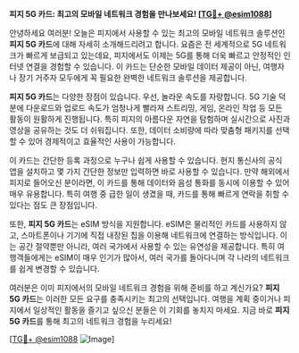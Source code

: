**피지 5G 카드: 최고의 모바일 네트워크 경험을 만나보세요! [[TG💪+ @esim1088](https://t.me/s/esim1088)]**

안녕하세요 여러분! 오늘은 피지에서 사용할 수 있는 최고의 모바일 네트워크 솔루션인 **피지 5G 카드**에 대해 자세히 소개해드리려고 합니다. 요즘은 전 세계적으로 5G 네트워크가 빠르게 보급되고 있는데요, 피지에서도 이제는 5G를 통해 더욱 빠르고 안정적인 인터넷 연결을 경험할 수 있습니다. 이 카드는 단순한 모바일 데이터 제공이 아닌, 여행자나 장기 거주자 모두에게 꼭 필요한 완벽한 네트워크 솔루션을 제공합니다.

**피지 5G 카드**는 다양한 장점이 있습니다. 우선, 놀라운 속도를 자랑합니다. 5G 기술 덕분에 다운로드와 업로드 속도가 엄청나게 빨라져 스트리밍, 게임, 온라인 작업 등 모든 활동이 원활하게 진행됩니다. 특히 피지의 아름다운 자연을 탐험하며 실시간으로 사진과 영상을 공유하는 것도 더 쉬워집니다. 또한, 데이터 소비량에 따라 맞춤형 패키지를 선택할 수 있어 경제적이고 효율적인 사용이 가능합니다.

이 카드는 간단한 등록 과정으로 누구나 쉽게 사용할 수 있습니다. 현지 통신사의 공식 앱을 설치하고 몇 가지 간단한 정보만 입력하면 바로 사용할 수 있습니다. 만약 해외에서 피지로 들어오신 분이라면, 이 카드를 통해 데이터와 음성 통화를 동시에 이용할 수 있어 매우 유용합니다. 특히 여행 중 급한 일이 생겼을 때, 카드를 통해 빠르게 연락을 취할 수 있다는 점도 큰 장점입니다.

또한, **피지 5G 카드**는 eSIM 방식을 지원합니다. eSIM은 물리적인 카드를 사용하지 않고, 스마트폰이나 기기에 직접 내장된 칩을 이용해 네트워크에 연결하는 방식입니다. 이는 공간 절약뿐만 아니라, 여러 국가에서 사용할 수 있는 유연성을 제공합니다. 특히 여행객들에게는 eSIM이 매우 인기가 많아서, 여러 국가를 돌아다니며 각 나라의 네트워크를 쉽게 변경할 수 있습니다.

여러분은 이미 피지에서의 모바일 네트워크 경험을 위해 준비를 하고 계신가요? **피지 5G 카드**는 이러한 모든 요구를 충족시키는 최고의 선택입니다. 여행을 계획 중이거나 피지에서 일상적인 활동을 즐기고 싶으신 분들은 이 기회를 놓치지 마세요. 지금 바로 **피지 5G 카드**를 통해 최고의 네트워크 경험을 누리세요!

[[TG💪+ @esim1088](https://t.me/s/esim1088) ![Image](https://i.postimg.cc/Y0z9fWf4/image.png)]